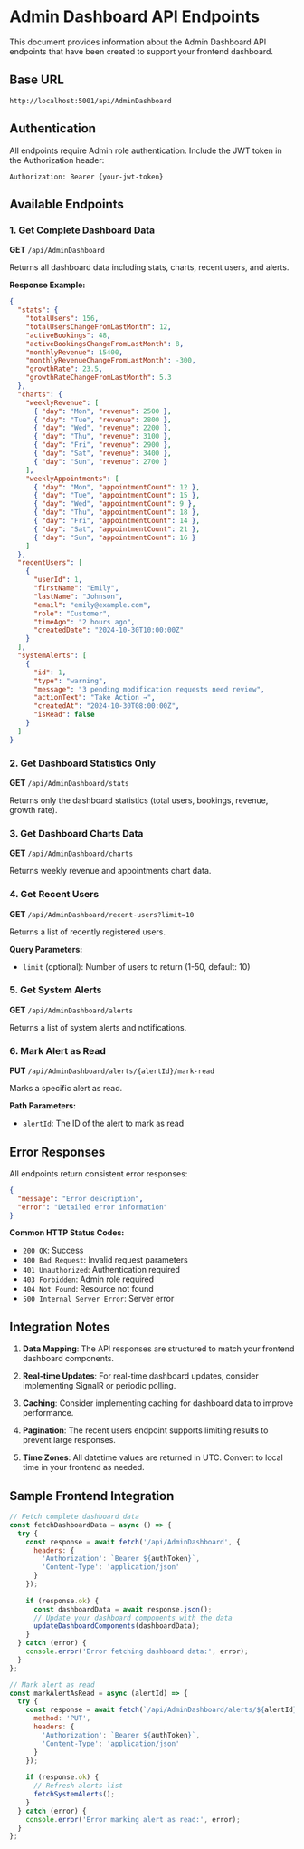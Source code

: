 # Admin Dashboard API Endpoints

This document provides information about the Admin Dashboard API endpoints that have been created to support your frontend dashboard.

## Base URL
```
http://localhost:5001/api/AdminDashboard
```

## Authentication
All endpoints require Admin role authentication. Include the JWT token in the Authorization header:
```
Authorization: Bearer {your-jwt-token}
```

## Available Endpoints

### 1. Get Complete Dashboard Data
**GET** `/api/AdminDashboard`

Returns all dashboard data including stats, charts, recent users, and alerts.

**Response Example:**
```json
{
  "stats": {
    "totalUsers": 156,
    "totalUsersChangeFromLastMonth": 12,
    "activeBookings": 48,
    "activeBookingsChangeFromLastMonth": 8,
    "monthlyRevenue": 15400,
    "monthlyRevenueChangeFromLastMonth": -300,
    "growthRate": 23.5,
    "growthRateChangeFromLastMonth": 5.3
  },
  "charts": {
    "weeklyRevenue": [
      { "day": "Mon", "revenue": 2500 },
      { "day": "Tue", "revenue": 2800 },
      { "day": "Wed", "revenue": 2200 },
      { "day": "Thu", "revenue": 3100 },
      { "day": "Fri", "revenue": 2900 },
      { "day": "Sat", "revenue": 3400 },
      { "day": "Sun", "revenue": 2700 }
    ],
    "weeklyAppointments": [
      { "day": "Mon", "appointmentCount": 12 },
      { "day": "Tue", "appointmentCount": 15 },
      { "day": "Wed", "appointmentCount": 9 },
      { "day": "Thu", "appointmentCount": 18 },
      { "day": "Fri", "appointmentCount": 14 },
      { "day": "Sat", "appointmentCount": 21 },
      { "day": "Sun", "appointmentCount": 16 }
    ]
  },
  "recentUsers": [
    {
      "userId": 1,
      "firstName": "Emily",
      "lastName": "Johnson",
      "email": "emily@example.com",
      "role": "Customer",
      "timeAgo": "2 hours ago",
      "createdDate": "2024-10-30T10:00:00Z"
    }
  ],
  "systemAlerts": [
    {
      "id": 1,
      "type": "warning",
      "message": "3 pending modification requests need review",
      "actionText": "Take Action →",
      "createdAt": "2024-10-30T08:00:00Z",
      "isRead": false
    }
  ]
}
```

### 2. Get Dashboard Statistics Only
**GET** `/api/AdminDashboard/stats`

Returns only the dashboard statistics (total users, bookings, revenue, growth rate).

### 3. Get Dashboard Charts Data
**GET** `/api/AdminDashboard/charts`

Returns weekly revenue and appointments chart data.

### 4. Get Recent Users
**GET** `/api/AdminDashboard/recent-users?limit=10`

Returns a list of recently registered users.

**Query Parameters:**
- `limit` (optional): Number of users to return (1-50, default: 10)

### 5. Get System Alerts
**GET** `/api/AdminDashboard/alerts`

Returns a list of system alerts and notifications.

### 6. Mark Alert as Read
**PUT** `/api/AdminDashboard/alerts/{alertId}/mark-read`

Marks a specific alert as read.

**Path Parameters:**
- `alertId`: The ID of the alert to mark as read

## Error Responses

All endpoints return consistent error responses:

```json
{
  "message": "Error description",
  "error": "Detailed error information"
}
```

**Common HTTP Status Codes:**
- `200 OK`: Success
- `400 Bad Request`: Invalid request parameters
- `401 Unauthorized`: Authentication required
- `403 Forbidden`: Admin role required
- `404 Not Found`: Resource not found
- `500 Internal Server Error`: Server error

## Integration Notes

1. **Data Mapping**: The API responses are structured to match your frontend dashboard components.

2. **Real-time Updates**: For real-time dashboard updates, consider implementing SignalR or periodic polling.

3. **Caching**: Consider implementing caching for dashboard data to improve performance.

4. **Pagination**: The recent users endpoint supports limiting results to prevent large responses.

5. **Time Zones**: All datetime values are returned in UTC. Convert to local time in your frontend as needed.

## Sample Frontend Integration

```javascript
// Fetch complete dashboard data
const fetchDashboardData = async () => {
  try {
    const response = await fetch('/api/AdminDashboard', {
      headers: {
        'Authorization': `Bearer ${authToken}`,
        'Content-Type': 'application/json'
      }
    });
    
    if (response.ok) {
      const dashboardData = await response.json();
      // Update your dashboard components with the data
      updateDashboardComponents(dashboardData);
    }
  } catch (error) {
    console.error('Error fetching dashboard data:', error);
  }
};

// Mark alert as read
const markAlertAsRead = async (alertId) => {
  try {
    const response = await fetch(`/api/AdminDashboard/alerts/${alertId}/mark-read`, {
      method: 'PUT',
      headers: {
        'Authorization': `Bearer ${authToken}`,
        'Content-Type': 'application/json'
      }
    });
    
    if (response.ok) {
      // Refresh alerts list
      fetchSystemAlerts();
    }
  } catch (error) {
    console.error('Error marking alert as read:', error);
  }
};
```
